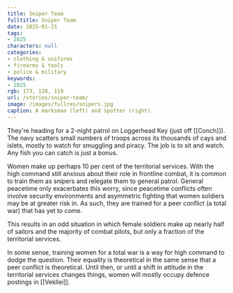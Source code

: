 ```yaml
---
title: Sniper Team
fulltitle: Sniper Team
date: 2025-01-21
tags:
- 2025
characters: null
categories:
- clothing & uniforms
- firearms & tools
- police & military
keywords:
- 2025
rgb: 173, 128, 119
url: /stories/sniper-team/
image: /images/fullres/snipers.jpg
caption: A marksman (left) and spotter (right).
---
```

They're heading for a 2-night patrol on Loggerhead Key (just off [[Conch]]). The navy scatters small numbers of troops across its thousands of cays and islets, mostly to watch for smuggling and piracy. The job is to sit and watch. Any fish you can catch is just a bonus.

Women make up perhaps 10 per cent of the territorial services. With the high command still anxious about their role in frontline combat, it is common to train them as snipers and relegate them to general patrol. General peacetime only exacerbates this worry, since peacetime conflicts often involve security environments and asymmetric fighting that women soldiers may be at greater risk in. As such, they are trained for a peer conflict (a total war) that has yet to come.

This results in an odd situation in which female soldiers make up nearly half of sailors and the majority of combat pilots, but only a fraction of the territorial services.

In some sense, training women for a total war is a way for high command to dodge the question. Their equality is theoretical in the same sense that a peer conflict is theoretical. Until then, or until a shift in attitude in the territorial services changes things, women will mostly occupy defence postings in [[Vekllei]].